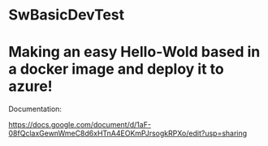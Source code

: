 # SwBasicDevTest


# Making an easy Hello-Wold based in a docker image and deploy it to azure!

Documentation:

https://docs.google.com/document/d/1aF-08fQclaxGewnWmeC8d6xHTnA4EOKmPJrsogkRPXo/edit?usp=sharing
